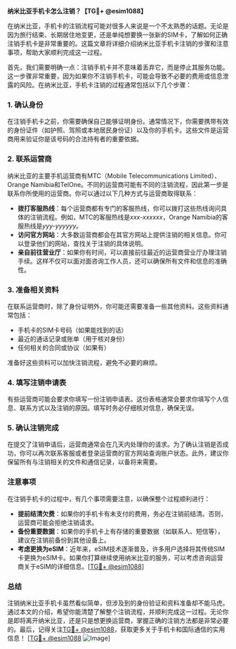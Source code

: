 **纳米比亚手机卡怎么注销？【TG💪+ @esim1088】**

在纳米比亚，手机卡的注销流程可能对很多人来说是一个不太熟悉的话题。无论是因为旅行结束、长期居住地变更，还是单纯想要换一张新的SIM卡，了解如何正确注销手机卡是非常重要的。这篇文章将详细介绍纳米比亚手机卡注销的步骤和注意事项，帮助大家顺利完成这一过程。

首先，我们需要明确一点：注销手机卡并不意味着丢弃它，而是停止其服务功能。这一步骤非常重要，因为如果你不注销手机卡，可能会导致不必要的费用或信息泄露的风险。在纳米比亚，手机卡注销的过程通常包括以下几个步骤：

### 1. **确认身份**
在注销手机卡之前，你需要确保自己能够证明身份。通常情况下，你需要携带有效的身份证件（如护照、驾照或本地居民身份证）以及你的手机卡。这些文件是运营商用来验证你是该号码的合法持有者的重要依据。

### 2. **联系运营商**
纳米比亚的主要手机运营商有MTC（Mobile Telecommunications Limited）、Orange Namibia和TelOne。不同的运营商可能有不同的注销流程，因此第一步是联系你所使用的运营商。你可以通过以下几种方式与运营商取得联系：

- **拨打客服热线**：每个运营商都有专门的客服热线，你可以拨打这些热线询问具体的注销流程。例如，MTC的客服热线是*xxx-xxxxxx*，Orange Namibia的客服热线是*yyy-yyyyyy*。
- **访问官方网站**：大多数运营商都会在其官方网站上提供注销的相关信息。你可以登录他们的网站，查找关于注销的具体说明。
- **亲自前往营业厅**：如果你有时间，可以直接前往最近的运营商营业厅办理注销手续。这样不仅可以面对面咨询工作人员，还可以确保所有文件和信息的准确性。

### 3. **准备相关资料**
在联系运营商时，除了身份证明外，你可能还需要准备一些其他资料。这些资料通常包括：
- 手机卡的SIM卡号码（如果能找到的话）
- 最近的通话记录或账单（用于核对身份）
- 任何相关的合同或协议（如果有）

准备好这些资料可以加快注销流程，避免不必要的麻烦。

### 4. **填写注销申请表**
有些运营商可能会要求你填写一份注销申请表。这份表格通常会要求你填写个人信息、联系方式以及注销的原因。填写时务必仔细核对信息，确保无误。

### 5. **确认注销完成**
在提交了注销申请后，运营商通常会在几天内处理你的请求。为了确认注销是否成功，你可以再次联系客服或者登录运营商的官方网站查询账户状态。此外，建议你保留所有与注销相关的文件和通信记录，以备将来需要。

### 注意事项
在注销手机卡的过程中，有几个事项需要注意，以确保整个过程顺利进行：
- **提前结清欠费**：如果你的手机卡有未支付的费用，务必在注销前结清。否则，运营商可能会拒绝注销请求。
- **备份重要数据**：如果你的手机卡上有存储的重要数据（如联系人、短信等），建议在注销前备份到其他设备上。
- **考虑更换为eSIM**：近年来，eSIM技术逐渐普及，许多用户选择将其传统SIM卡更换为eSIM卡。如果你打算继续使用纳米比亚的服务，可以考虑咨询运营商关于eSIM的详细信息。[[TG💪+ @esim1088](https://t.me/s/esim1088)]

### 总结
注销纳米比亚手机卡虽然看似简单，但涉及到的身份验证和资料准备却不能马虎。通过本文的介绍，希望你能清楚了解整个注销流程，并顺利完成这一过程。无论你是即将离开纳米比亚，还是只是想更换运营商，掌握正确的注销方法都是非常必要的。最后，记得关注[TG💪+ @esim1088](https://t.me/s/esim1088)，获取更多关于手机卡和国际通信的实用信息！ [[TG💪+ @esim1088](https://t.me/s/esim1088) ![Image](https://i.postimg.cc/4NQfJmqS/Snipaste-2025-05-13-00-14-12.png)]